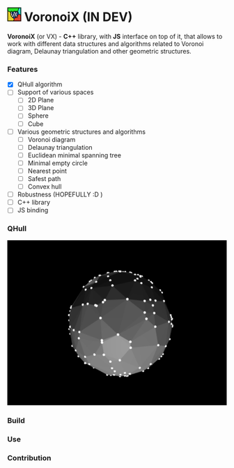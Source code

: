 # ![Demo](/resources/vx_logo_v1.png?raw=true) VoronoiX (IN DEV) 

__VoronoiX__ (or VX) - __C++__ library, with __JS__ interface on 
top of it, that allows to work with different data structures and 
algorithms related to Voronoi diagram, Delaunay triangulation and 
other geometric structures. 

### Features
- [x] QHull algorithm
- [ ] Support of various spaces
    - [ ] 2D Plane
    - [ ] 3D Plane
    - [ ] Sphere
    - [ ] Cube
- [ ] Various geometric structures and algorithms
    - [ ] Voronoi diagram
    - [ ] Delaunay triangulation
    - [ ] Euclidean minimal spanning tree
    - [ ] Minimal empty circle
    - [ ] Nearest point
    - [ ] Safest path
    - [ ] Convex hull
- [ ] Robustness (HOPEFULLY :D )
- [ ] C++ library
- [ ] JS binding
### QHull
 ![Demo](/resources/qhull_1.png?raw=true)
### Build
### Use
### Contribution

 